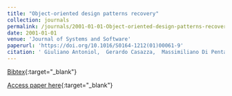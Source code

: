 ```yaml
---
title: "Object-oriented design patterns recovery"
collection: journals
permalink: /journals/2001-01-01-Object-oriented-design-patterns-recovery
date: 2001-01-01
venue: 'Journal of Systems and Software'
paperurl: 'https://doi.org/10.1016/S0164-1212(01)00061-9'
citation: ' Giuliano Antoniol,  Gerardo Casazza,  Massimiliano Di Penta,  Roberto Fiutem, &quot;Object-oriented design patterns recovery.&quot; Journal of Systems and Software, 2001.'
---
```

[Bibtex](https://dblp.org/rec/bib/journals/jss/AntoniolCPF01){:target="_blank"}

[Access paper here](https://doi.org/10.1016/S0164-1212(01)00061-9){:target="_blank"}
